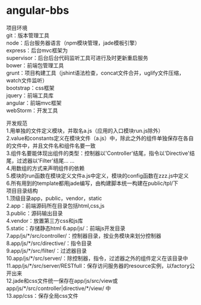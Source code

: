 angular-bbs
===========
项目环境  
git：版本管理工具  
node：后台服务器语言（npm模块管理，jade模板引擎）  
express：后台mvc框架为  
supervisor：后台后台代码监听工具可进行及时更新重启服务  
bower：前端包管理工具  
grunt：项目构建工具（jshint语法检查，concat文件合并，uglify文件压缩，watch文件监听）  
bootstrap：css框架  
jquery：前端工具库  
angular：前端mvc框架   
webStorm：开发工具  


开发规范  
1.用单独的文件定义模块，并取名a.js（应用的入口模块run.js除外）  
2.value和constants定义在模块文件（a.js）中，除此之外的组件单独保存在各自的文件中，并且文件名和组件名要一致  
3.组件名要能体现出组件的类型：控制器以'Controller'结尾，指令以'Directive'结尾，过滤器以'Filter'结尾... ...  
4.用数组的方式来声明组件的依赖  
5.模块的run函数在模块定义文件a.js中定义，模块的config函数在zzz.js中定义  
6.所有用到的template都用jade编写，由构建脚本统一构建在public/tpl/下  
项目目录结构  
1.顶级目录app，public，vendor，static  
2.app：前端源码所在目录包括html,css,js  
3.public：源码输出目录  
4.vendor：放置第三方css和js库  
5.static：存储静态html
6.app/js/：前端js开发目录  
7.app/js/\*/src/controller/：控制器目录，按业务模块来划分控制器  
8.app/js/\*/src/directive/：指令目录  
9.app/js/\*/src/filter/：过滤器目录  
10.app/js/\*/src/server/：除控制器，指令，过滤器之外的组件定义在该目录中  
11.app/js/\*/src/server/RESTfull：保存访问服务器的resource实例，以factory公开出来  
12.jade和css文件统一保存在app/js/src/view或app/js/\*/src/controller|directive/\*/view/ 中  
13.app/css：保存全局css文件  



